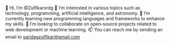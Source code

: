 👋 Hi, I’m @Zulfikarsrdg
👀 I’m interested in various topics such as technology, programming, artificial intelligence, and astronomy.
🌱 I’m currently learning new programming languages and frameworks to enhance my skills.
💞️ I’m looking to collaborate on open-source projects related to web development or machine learning.
📫 You can reach me by sending an email to saridagzulfikar@gmail.com


